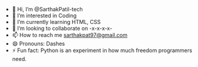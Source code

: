 - 👋 Hi, I’m @SarthakPatil-tech
- 👀 I’m interested in Coding
- 🌱 I’m currently learning HTML, CSS
- 💞️ I’m looking to collaborate on -x-x-x-x-
- 📫 How to reach me sarthakpat97@gmail.com
- 😄 Pronouns: Dashes
- ⚡ Fun fact: Python is an experiment in how much freedom programmers need.

<!---
SarthakPatil-tech/SarthakPatil-tech is a ✨ special ✨ repository because its `README.md` (this file) appears on your GitHub profile.
You can click the Preview link to take a look at your changes.
--->
